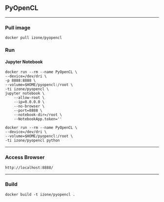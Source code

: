 ## PyOpenCL
-----

### Pull image
```
docker pull izone/pyopencl
```
### Run
#### Jupyter Notebook
```
docker run --rm --name PyOpenCL \
--device=/dev/dri \
-p 8888:8888 \
--volume=$HOME/pyopencl:/root \
-ti izone/pyopencl \
jupyter notebook \
	--allow-root \
	--ip=0.0.0.0 \
	--no-browser \
	--port=8888 \
	--notebook-dir=/root \
	--NotebookApp.token=''
```
```
docker run --rm --name PyOpenCL \
--device=/dev/dri \
--volume=$HOME/pyopencl:/root \
-ti izone/pyopencl python
```

-----
### Access Browser
```
http://localhost:8888/
```

-----
### Build
```
docker build -t izone/pyopencl .
```
